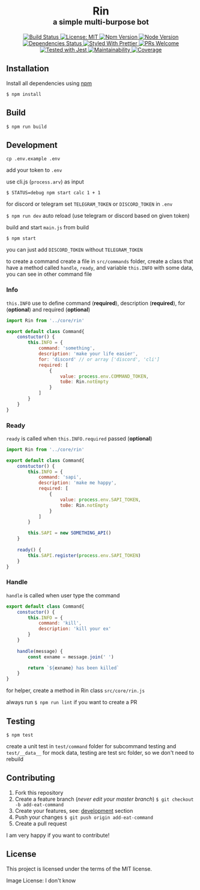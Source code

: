 <h1 align="center">
  Rin
  <br>
  <sub><sup>a simple multi-burpose bot</sup></sub>
</h1>

<p align="center">
    <a href="https://travis-ci.org/indmind/rin">
        <img src="https://travis-ci.org/indmind/rin.svg?branch=master" alt="Build Status">
    </a>
    <a href="https://github.com/indmind/rin/blob/master/LICENSE">
        <img src="https://img.shields.io/badge/License-MIT-yellow.svg" alt="License: MIT">
    </a> 	
    <a href="https://www.npmjs.com/package/standard">
      <img src="https://img.shields.io/npm/v/npm.svg" alt="Npm Version">
    </a>
    <a href="https://nodejs.org/en/download/releases/">
      <img src="https://img.shields.io/node/v/passport.svg" alt="Node Version">
    </a>
    <a href="https://david-dm.org/indmind/rin">
        <img src="https://david-dm.org/indmind/rin/status.svg" alt="Dependencies Status"/>
    </a>
    <a href="https://github.com/prettier/prettier">
        <img src="https://img.shields.io/badge/styled_with-prettier-ff69b4.svg" alt="Styled With Prettier"/>
    </a>
    <a href="http://makeapullrequest.com">
        <img src="https://img.shields.io/badge/PRs-welcome-brightgreen.svg" alt="PRs Welcome"/>
    </a>
    <a href="https://github.com/facebook/jest">
        <img src="https://img.shields.io/badge/tested_with-jest-99424f.svg" alt="Tested with Jest">
    </a>
    <a href="https://codeclimate.com/github/indmind/rin/maintainability">
        <img src="https://api.codeclimate.com/v1/badges/b9c687b0fcce23320373/maintainability" alt="Maintainability">
    </a>
    <a href="https://codecov.io/github/indmind/rin?branch=master">
        <img src="https://img.shields.io/codecov/c/github/indmind/rin/master.svg" alt="Coverage">
    </a>
</p>

<h2>Installation</h2>

Install all dependencies using <a href="https://www.npmjs.com/">npm</a>

`$ npm install`

<h2>Build</h2>

`$ npm run build`

<h2 id="dev">Development</h2>

`cp .env.example .env`

add your token to `.env`

use cli.js (`process.arv`) as input

`$ STATUS=debug npm start calc 1 + 1`

for discord or telegram set `TELEGRAM_TOKEN` or `DISCORD_TOKEN` in `.env`

`$ npm run dev` auto reload (use telegram or discord based on given token)

build and start `main.js` from build

`$ npm start`

you can just add `DISCORD_TOKEN` without `TELEGRAM_TOKEN`

to create a command create a file in `src/commands` folder, create a class that have a method called `handle`, `ready`, and variable `this.INFO` with some data, you can see in other command file

<h3>Info</h3>

`this.INFO` use to define command (__required__), description (__required__), for (__optional__) and required (__optional__)
```js
import Rin from '../core/rin'

export default class Command{
    constuctor() {
        this.INFO = {
            command: 'something',
            description: 'make your life easier',
            for: 'discord' // or array ['discord', 'cli']
            required: [
                {
                    value: process.env.COMMAND_TOKEN,
                    toBe: Rin.notEmpty
                }
            ]
        }
    }
}
```

<h3>Ready</h3>

`ready` is called when `this.INFO.required` passed (__optional__)
```js
import Rin from '../core/rin'

export default class Command{
    constuctor() {
        this.INFO = {
            command: 'sapi',
            description: 'make me happy',
            required: [
                {
                    value: process.env.SAPI_TOKEN,
                    toBe: Rin.notEmpty
                }
            ]
        }

        this.SAPI = new SOMETHING_API()
    }
    
    ready() {
        this.SAPI.register(process.env.SAPI_TOKEN)
    }
}
```

<h3>Handle</h3>

`handle` is called when user type the command
```js
export default class Command{
    constuctor() {
        this.INFO = {
            command: 'kill',
            description: 'kill your ex'
        }
    }
    
    handle(message) {
        const exname = message.join(' ')

        return `${exname} has been killed`
    }
}
```

for helper, create a method in Rin class `src/core/rin.js`

always run `$ npm run lint` if you want to create a PR

<h2>Testing</h2>

`$ npm test`

create a unit test in `test/command` folder for subcommand testing and `test/__data__` for mock data, testing are test src folder, so we don't need to rebuild

<h2>Contributing</h2>

1. Fork this repository
2. Create a feature branch (_never edit your master branch_) `$ git checkout -b add-eat-command`
3. Create your features, see: [development](#dev) section
4. Push your changes `$ git push origin add-eat-command`
5. Create a pull request

I am very happy if you want to contribute!

<h2>License</h2>

This project is licensed under the terms of the MIT license.

Image License: I don't know
